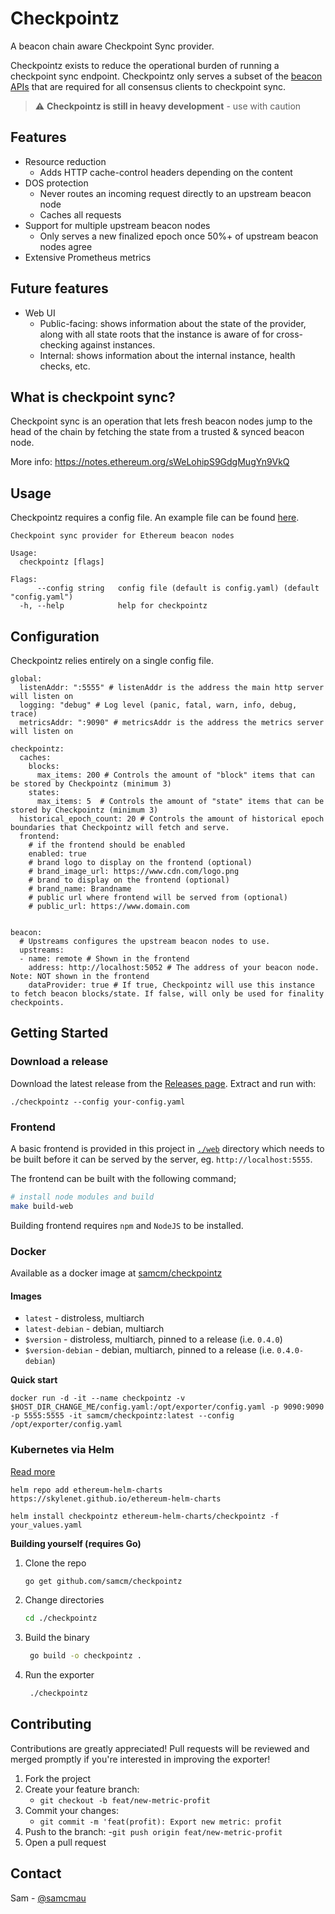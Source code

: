 # Checkpointz

A beacon chain aware Checkpoint Sync provider.

Checkpointz exists to reduce the operational burden of running a checkpoint sync endpoint. Checkpointz only serves a subset of the [beacon APIs](https://ethereum.github.io/beacon-APIs/#/) that are required for all consensus clients to checkpoint sync.

> :warning: **Checkpointz is still in heavy development** - use with caution

## Features
- Resource reduction
  - Adds HTTP cache-control headers depending on the content
- DOS protection
  - Never routes an incoming request directly to an upstream beacon node
  - Caches all requests
- Support for multiple upstream beacon nodes
  - Only serves a new finalized epoch once 50%+ of upstream beacon nodes agree
- Extensive Prometheus metrics

## Future features
- Web UI
  - Public-facing: shows information about the state of the provider, along with all state roots that the instance is aware of for cross-checking against instances.
  - Internal: shows information about the internal instance, health checks, etc.

## What is checkpoint sync?
Checkpoint sync is an operation that lets fresh beacon nodes jump to the head of the chain by fetching the state from a trusted & synced beacon node. 

More info: https://notes.ethereum.org/sWeLohipS9GdgMugYn9VkQ
## Usage
Checkpointz requires a config file. An example file can be found [here](https://github.com/samcm/checkpointz/blob/master/example_config.yaml).

```
Checkpoint sync provider for Ethereum beacon nodes

Usage:
  checkpointz [flags]

Flags:
      --config string   config file (default is config.yaml) (default "config.yaml")
  -h, --help            help for checkpointz
```

## Configuration
Checkpointz relies entirely on a single config file. 
```
global:
  listenAddr: ":5555" # listenAddr is the address the main http server will listen on
  logging: "debug" # Log level (panic, fatal, warn, info, debug, trace)
  metricsAddr: ":9090" # metricsAddr is the address the metrics server will listen on

checkpointz:
  caches:
    blocks:
      max_items: 200 # Controls the amount of "block" items that can be stored by Checkpointz (minimum 3)
    states:
      max_items: 5  # Controls the amount of "state" items that can be stored by Checkpointz (minimum 3)
  historical_epoch_count: 20 # Controls the amount of historical epoch boundaries that Checkpointz will fetch and serve.
  frontend:
    # if the frontend should be enabled
    enabled: true
    # brand logo to display on the frontend (optional)
    # brand_image_url: https://www.cdn.com/logo.png
    # brand to display on the frontend (optional)
    # brand_name: Brandname
    # public url where frontend will be served from (optional)
    # public_url: https://www.domain.com


beacon:
  # Upstreams configures the upstream beacon nodes to use.
  upstreams:
  - name: remote # Shown in the frontend
    address: http://localhost:5052 # The address of your beacon node. Note: NOT shown in the frontend
    dataProvider: true # If true, Checkpointz will use this instance to fetch beacon blocks/state. If false, will only be used for finality checkpoints.
```

## Getting Started

### Download a release
Download the latest release from the [Releases page](https://github.com/samcm/checkpointz/releases). Extract and run with:
```
./checkpointz --config your-config.yaml
```

### Frontend

A basic frontend is provided in this project in [`./web`](https://github.com/samcm/checkpointz/blob/master/example_config.yaml) directory which needs to be built before it can be served by the server, eg. `http://localhost:5555`.

The frontend can be built with the following command;
```bash
# install node modules and build
make build-web
```

Building frontend requires `npm` and `NodeJS` to be installed.

### Docker
Available as a docker image at [samcm/checkpointz](https://hub.docker.com/r/samcm/checkpointz/tags)
#### Images
- `latest` - distroless, multiarch
- `latest-debian` - debian, multiarch
- `$version` - distroless, multiarch, pinned to a release (i.e. `0.4.0`)
- `$version-debian` - debian, multiarch, pinned to a release (i.e. `0.4.0-debian`)

**Quick start**
```
docker run -d -it --name checkpointz -v $HOST_DIR_CHANGE_ME/config.yaml:/opt/exporter/config.yaml -p 9090:9090 -p 5555:5555 -it samcm/checkpointz:latest --config /opt/exporter/config.yaml
```


### Kubernetes via Helm
[Read more](https://github.com/skylenet/ethereum-helm-charts/tree/master/charts/checkpointz)
```
helm repo add ethereum-helm-charts https://skylenet.github.io/ethereum-helm-charts

helm install checkpointz ethereum-helm-charts/checkpointz -f your_values.yaml
```


**Building yourself (requires Go)**

1. Clone the repo
   ```sh
   go get github.com/samcm/checkpointz
   ```
2. Change directories
   ```sh
   cd ./checkpointz
   ```
3. Build the binary
   ```sh  
    go build -o checkpointz .
   ```
4. Run the exporter
   ```sh  
    ./checkpointz
   ```

## Contributing

Contributions are greatly appreciated! Pull requests will be reviewed and merged promptly if you're interested in improving the exporter! 

1. Fork the project
2. Create your feature branch:
    - `git checkout -b feat/new-metric-profit`
3. Commit your changes:
    - `git commit -m 'feat(profit): Export new metric: profit`
4. Push to the branch:
    -`git push origin feat/new-metric-profit`
5. Open a pull request

## Contact

Sam - [@samcmau](https://twitter.com/samcmau)

